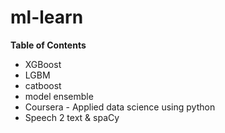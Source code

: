 # ml-learn

**Table of Contents**

- XGBoost
- LGBM
- catboost
- model ensemble
- Coursera - Applied data science using python
- Speech 2 text & spaCy
